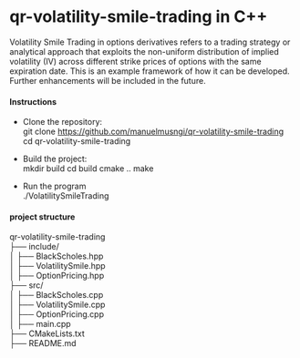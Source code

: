 # qr-volatility-smile-trading in C++
Volatility Smile Trading in options derivatives refers to a trading strategy or analytical approach that exploits the non-uniform distribution of implied volatility (IV) across different strike prices of options with the same expiration date. This is an example framework of how it can be developed. Further enhancements will be included in the future.

#### Instructions
- Clone the repository:\
  git clone https://github.com/manuelmusngi/qr-volatility-smile-trading \
  cd qr-volatility-smile-trading
  
- Build the project:\
  mkdir build
  cd build
  cmake ..
  make

- Run the program\
  ./VolatilitySmileTrading

#### project structure 
qr-volatility-smile-trading\
├── include/\
│   ├── BlackScholes.hpp\
│   ├── VolatilitySmile.hpp\
│   ├── OptionPricing.hpp\
├── src/\
│   ├── BlackScholes.cpp\
│   ├── VolatilitySmile.cpp\
│   ├── OptionPricing.cpp\
│   ├── main.cpp\
├── CMakeLists.txt\
├── README.md
